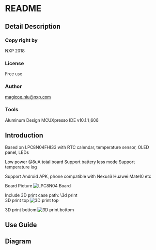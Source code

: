 # README

## Detail Description
### Copy right by
NXP 2018
### License
Free use
### Author
magicoe.niu@nxp.com

### Tools
Aluminum Design
MCUXpresso IDE v10.1.1_606

## Introduction
Based on LPC8N04FHI33 with RTC calendar, temperature sensor, OLED panel, LEDs

Low power @8uA total board
Support battery less mode
Support temperature log

Support Android APK, phone compatible with
Nexus6
Huawei Mate10
etc

Board Picture
![LPC8N04 Board]()

Include 3D print case 
path: \3d print\
3D print top
![3D print top](https://github.com/Magicoe/LPC8N04_eClock/blob/master/3d%20print/Thermometer%20Concept%20v1%20(front).png)

3D print bottom
![3D print bottom](https://github.com/Magicoe/LPC8N04_eClock/blob/master/3d%20print/Thermometer%20Concept%20v1%20(back_ntag).png)

## Use Guide

## Diagram



